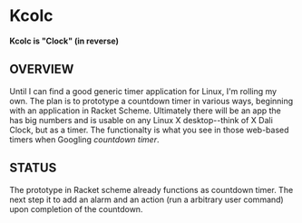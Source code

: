 # Kcolc

**Kcolc is "Clock" (in reverse)**


## OVERVIEW

Until I can find a good generic timer application for Linux, I'm rolling my own. The plan is to prototype a countdown timer in various ways, beginning with an application in Racket Scheme. Ultimately there will be an app the has big numbers and is usable on any Linux X desktop--think of X Dali Clock, but as a timer. The functionalty is what you see in those web-based timers when Googling *countdown timer*.


## STATUS

The prototype in Racket scheme already functions as  countdown timer.  The next step it to add an alarm and an action (run a arbitrary user command) upon completion of the countdown.
